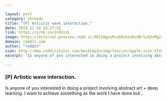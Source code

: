 ```yaml
---

layout: post
category: threads
title: "[P] Artistic wave interaction."
date: 2019-12-16 14:27:21
link: https://vrhk.co/2rHS1zL
image: https://external-preview.redd.it/9DII8gnuRnzERe5enOsXBrSzQ3xMg22tU6IGa5nXc5g.jpg?width=480&height=251.308900524&auto=webp&s=5f053679640b3a20fc880c3585329e2c7c13dd09
domain: reddit.com
author: "reddit"
icon: http://www.redditstatic.com/desktop2x/img/favicon/apple-icon-57x57.png
excerpt: "Is anyone of you interested in doing a project involving abstract art + deep learning. I want to achieve something as the work I have done but..."

---
```


### [P] Artistic wave interaction.

Is anyone of you interested in doing a project involving abstract art + deep learning. I want to achieve something as the work I have done but...